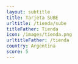 ```yaml
---
layout: subtitle
title: Tarjeta SUBE
urltitle: /tienda/sube
titleFather: Tienda
icon: /images/tienda.png
urltitleFather: /tienda
country: Argentina
score: 5
---
```

